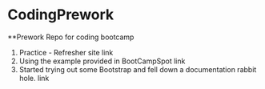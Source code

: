 # CodingPrework
**Prework Repo for coding bootcamp
1. Practice - Refresher site
link
2. Using the example provided in BootCampSpot
link
3. Started trying out some Bootstrap and fell down a documentation rabbit hole. 
link
